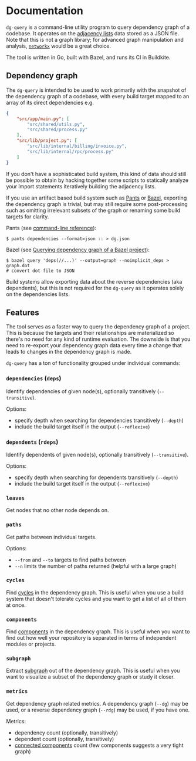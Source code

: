 # Documentation

`dg-query` is a command-line utility program to query dependency graph of a codebase. It operates on the [adjacency lists](https://en.wikipedia.org/wiki/Adjacency_list) data stored as a JSON file. Note that this is not a graph library; for advanced graph manipulation and analysis, [`networkx`](https://networkx.org/) would be a great choice. 

The tool is written in Go, built with Bazel, and runs its CI in Buildkite.

## Dependency graph

The `dg-query` is intended to be used to work primarily with the snapshot of the dependency graph of a codebase, with every build target mapped to an array of its direct dependencies e.g.

```json
{
    "src/app/main.py": [
        "src/shared/utils.py", 
        "src/shared/process.py"
    ],
    "src/lib/project.py": [
        "src/lib/internal/billing/invoice.py", 
        "src/lib/internal/rpc/process.py"
    ]
}
```

If you don't have a sophisticated build system, this kind of data should still be possible to obtain by hacking together some scripts to statically analyze your import statements iteratively building the adjacency lists. 

If you use an artifact based build system such as [Pants](https://www.pantsbuild.org/) or [Bazel](https://bazel.build/), exporting the dependency graph is trivial, but may still require some post-processing such as omitting irrelevant subsets of the graph or renaming some build targets for clarity.

Pants (see [command-line reference](https://www.pantsbuild.org/stable/reference/goals/dependencies)):

```shell
$ pants dependencies --format=json :: > dg.json
```

Bazel (see [Querying dependency graph of a Bazel project](https://alextereshenkov.github.io/querying-dependency-graph-bazel.html)):

```shell
$ bazel query 'deps(//...)' --output=graph --noimplicit_deps > graph.dot
# convert dot file to JSON
```

Build systems allow exporting data about the reverse dependencies (aka dependents), but this is not required for the `dg-query` as it operates solely on the dependencies lists.

## Features

The tool serves as a faster way to query the dependency graph of a project. This is because the targets and their relationships are materialized so there's no need for any kind of runtime evaluation. The downside is that you need to re-export your dependency graph data every time a change that leads to changes in the dependency graph is made.

`dg-query` has a ton of functionality grouped under individual commands:

### `dependencies` (`deps`)
Identify dependencies of given node(s), optionally transitively (`--transitive`).

Options:
* specify depth when searching for dependencies transitively (`--depth`)
* include the build target itself in the output (`--reflexive`)

### `dependents` (`rdeps`)
Identify dependents of given node(s), optionally transitively (`--transitive`).

Options:
* specify depth when searching for dependents transitively (`--depth`)
* include the build target itself in the output (`--reflexive`)

### `leaves`
Get nodes that no other node depends on. 

### `paths`
Get paths between individual targets.

Options:
* `--from` and `--to` targets to find paths between
* `--n` limits the number of paths returned (helpful with a large graph)

### `cycles`
Find [cycles](https://en.wikipedia.org/wiki/Cycle_(graph_theory)) in the dependency graph.
This is useful when you use a build system that doesn't tolerate cycles and you want to
get a list of all of them at once.

### `components`
Find [components](https://en.wikipedia.org/wiki/Component_(graph_theory)) in the dependency graph.
This is useful when you want to find out how well your repository is separated in terms of independent
modules or projects.

### `subgraph`
Extract [subgraph](https://en.wikipedia.org/wiki/Glossary_of_graph_theory#subgraph) out of the dependency graph.
This is useful when you want to visualize a subset of the dependency graph or study it closer.

### `metrics`
Get dependency graph related metrics. A dependency graph (`--dg`) may be used,
or a reverse dependency graph (`--rdg`) may be used, if you have one.

Metrics:
* dependency count (optionally, transitively)
* dependent count (optionally, transitively)
* [connected components](https://en.wikipedia.org/wiki/Component_(graph_theory)) count (few components suggests a very tight graph)
